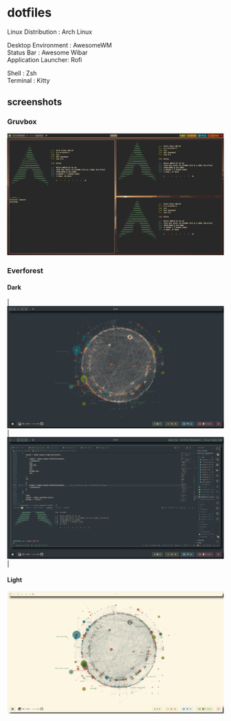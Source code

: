 # dotfiles

Linux Distribution : Arch Linux

Desktop Environment : AwesomeWM<br/>
Status Bar : Awesome Wibar<br/>
Application Launcher: Rofi<br/>

Shell : Zsh<br/>
Terminal : Kitty

## screenshots

### Gruvbox

![desktop](https://github.com/anant-357/dotfiles/blob/main/screenshots/2023-06-10-152948_1920x1080_scrot.png?raw=true)

### Everforest

#### Dark

| ![desktop](https://github.com/anant-357/dotfiles/blob/main/screenshots/Everforest_Desktop.png?raw=true) | ![code](https://github.com/anant-357/dotfiles/blob/main/screenshots/Everforest_Code.png?raw=true) |

#### Light

![desktop](https://github.com/anant-357/dotfiles/blob/main/screenshots/Everforest_Light_Desktop.png?raw=true)
